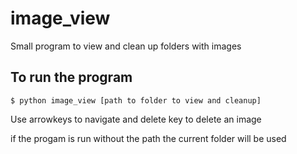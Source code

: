 # image_view
Small program to view and clean up folders with images

## To run the program

```
$ python image_view [path to folder to view and cleanup]
```
Use arrowkeys to navigate and delete key to delete an image

if the progam is run without the path the current folder will be used
